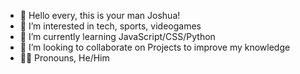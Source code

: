 - 👋 Hello every, this is your man Joshua!
- 👀 I’m interested in tech, sports, videogames
- 🌱 I’m currently learning JavaScript/CSS/Python
- 💞️ I’m looking to collaborate on Projects to improve my knowledge
- 👦🏾 Pronouns, He/Him


